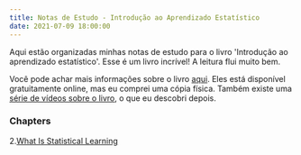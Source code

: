 ```yaml
---
title: Notas de Estudo - Introdução ao Aprendizado Estatístico
date: 2021-07-09 18:00:00
---
```


Aqui estão organizadas minhas notas de estudo para o livro 'Introdução ao aprendizado estatístico'.
Esse é um livro incrível! A leitura flui muito bem.

Você pode achar mais informações sobre o livro [aqui](https://www.statlearning.com/). Eles está disponível gratuitamente online, mas eu comprei uma cópia física.
Também existe uma [série de vídeos sobre o livro](https://www.statlearning.com/online-course), o que eu descobri depois.

### Chapters

2.[What Is Statistical Learning](../study_notes/statistical-learning-chapter2)

